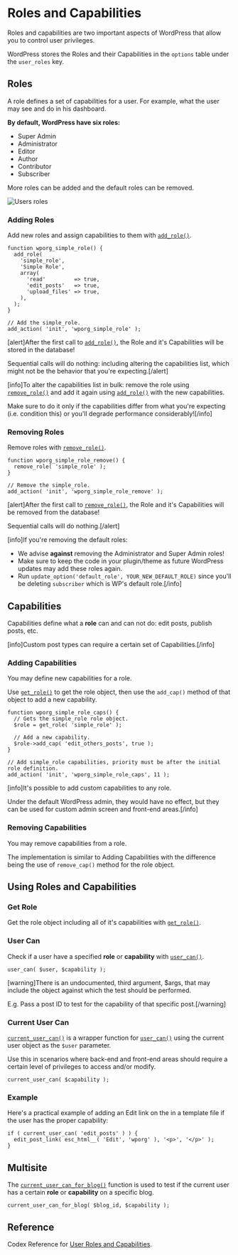 # Roles and Capabilities


Roles and capabilities are two important aspects of WordPress that allow you to control user privileges.

WordPress stores the Roles and their Capabilities in the `options` table under the `user_roles` key.

## Roles

A role defines a set of capabilities for a user. For example, what the user may see and do in his dashboard.

**By default, WordPress have six roles:**

- Super Admin
- Administrator
- Editor
- Author
- Contributor
- Subscriber

More roles can be added and the default roles can be removed.

![Users roles](https://i3.wp.com/developer.wordpress.org/files/2014/09/wp-roles.png)

### Adding Roles

Add new roles and assign capabilities to them with [`add_role()`](https://developer.wordpress.org/reference/functions/add_role/).

```
function wporg_simple_role() {
  add_role(
    'simple_role',
    'Simple Role',
    array(
      'read'         => true,
      'edit_posts'   => true,
      'upload_files' => true,
    ),
  );
}

// Add the simple_role.
add_action( 'init', 'wporg_simple_role' );
```

[alert]After the first call to [`add_role()`](https://developer.wordpress.org/reference/functions/add_role/), the Role and it's Capabilities will be stored in the database!

Sequential calls will do nothing: including altering the capabilities list, which might not be the behavior that you're expecting.[/alert]

[info]To alter the capabilities list in bulk: remove the role using [`remove_role()`](https://developer.wordpress.org/reference/functions/remove_role/) and add it again using [`add_role()`](https://developer.wordpress.org/reference/functions/add_role/) with the new capabilities.

Make sure to do it only if the capabilities differ from what you're expecting (i.e. condition this) or you'll degrade performance considerably![/info]

### Removing Roles

Remove roles with [`remove_role()`](https://developer.wordpress.org/reference/functions/remove_role/).

```
function wporg_simple_role_remove() {
  remove_role( 'simple_role' );
}

// Remove the simple_role.
add_action( 'init', 'wporg_simple_role_remove' );
```

[alert]After the first call to [`remove_role()`](https://developer.wordpress.org/reference/functions/remove_role/), the Role and it's Capabilities will be removed from the database!

Sequential calls will do nothing.[/alert]

[info]If you're removing the default roles:

- We advise **against** removing the Administrator and Super Admin roles!
- Make sure to keep the code in your plugin/theme as future WordPress updates may add these roles again.
- Run `update_option('default_role', YOUR_NEW_DEFAULT_ROLE)` since you'll be deleting `subscriber` which is WP's default role.[/info]

## Capabilities

Capabilities define what a **role** can and can not do: edit posts, publish posts, etc.

[info]Custom post types can require a certain set of Capabilities.[/info]

### Adding Capabilities

You may define new capabilities for a role.

Use [`get_role()`](https://developer.wordpress.org/reference/functions/get_role/) to get the role object, then use the `add_cap()` method of that object to add a new capability.

```
function wporg_simple_role_caps() {
  // Gets the simple_role role object.
  $role = get_role( 'simple_role' );

  // Add a new capability.
  $role->add_cap( 'edit_others_posts', true );
}

// Add simple_role capabilities, priority must be after the initial role definition.
add_action( 'init', 'wporg_simple_role_caps', 11 );
```

[info]It's possible to add custom capabilities to any role.

Under the default WordPress admin, they would have no effect, but they can be used for custom admin screen and front-end areas.[/info]

### Removing Capabilities

You may remove capabilities from a role.

The implementation is similar to Adding Capabilities with the difference being the use of `remove_cap()` method for the role object.

## Using Roles and Capabilities

### Get Role

Get the role object including all of it's capabilities with [`get_role()`](https://developer.wordpress.org/reference/functions/get_role/).

### User Can

Check if a user have a specified **role** or **capability** with [`user_can()`](https://developer.wordpress.org/reference/functions/user_can/).

```
user_can( $user, $capability );
```

[warning]There is an undocumented, third argument, $args, that may include the object against which the test should be performed.

E.g. Pass a post ID to test for the capability of that specific post.[/warning]

### Current User Can

[`current_user_can()`](https://developer.wordpress.org/reference/functions/current_user_can/) is a wrapper function for [`user_can()`](https://developer.wordpress.org/reference/functions/user_can/) using the current user object as the `$user` parameter.

Use this in scenarios where back-end and front-end areas should require a certain level of privileges to access and/or modify.

```
current_user_can( $capability );
```

### Example

Here's a practical example of adding an Edit link on the in a template file if the user has the proper capability:

```
if ( current_user_can( 'edit_posts' ) ) {
  edit_post_link( esc_html__( 'Edit', 'wporg' ), '<p>', '</p>' );
}
```

## Multisite

The [`current_user_can_for_blog()`](https://developer.wordpress.org/reference/functions/current_user_can_for_blog/) function is used to test if the current user has a certain **role** or **capability** on a specific blog.

```
current_user_can_for_blog( $blog_id, $capability );
```

## Reference

Codex Reference for [User Roles and Capabilities](https://wordpress.org/documentation/article/roles-and-capabilities/).